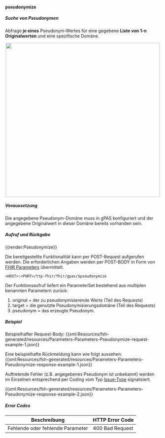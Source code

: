 #### pseudonymize

##### **Suche von Pseudonymen**
Abfrage **je eines** Pseudonym-Wertes für eine gegebene **Liste von 1-n Originalwerten** und eine spezifische Domäne.

<p align="center">
  <img width="500" src="https://www.ths-greifswald.de/wp-content/uploads/2020/11/pseudonymize.png">
</p>

##### **Voraussetzung**
Die angegebene Pseudonym-Domäne muss in gPAS konfiguriert und der angegebene Originalwert in dieser Domäne bereits vorhanden sein.

##### **Aufruf und Rückgabe**
{{render:Pseudonymize}}

Die bereitgestellte Funktionalität kann per POST-Request aufgerufen werden. Die erforderlichen Angaben werden per POST-BODY in Form von [FHIR Parameters](https://www.hl7.org/fhir/parameters.html) übermittelt.

`<HOST>:<PORT>/ttp-fhir/fhir/gpas/$pseudonymize`

Der Funktionsaufruf liefert ein ParameterSet bestehend aus multiplen benannten Parametern zurück:
1. original = der zu pseudonymisierende Werte (Teil des Requests)
2. target = die genutzte Pseudonymisierungsdomäne (Teil des Requests)
3. pseudonym = das erzeugte Pseudonym.


##### **Beispiel**
Beispielhafter Request-Body:
{{xml:Resources/fsh-generated/resources/Parameters-Parameters-Pseudonymize-request-example-1.json}}

Eine beispielhafte Rückmeldung kann wie folgt aussehen:
{{xml:Resources/fsh-generated/resources/Parameters-Parameters-Pseudonymize-response-example-1.json}}

Auftretende Fehler (z.B. angegebenes Pseudonym ist unbekannt) werden im Einzelnen entsprechend per Coding vom Typ [Issue-Type](http://hl7.org/fhir/issue-type) signalisiert.

{{xml:Resources/fsh-generated/resources/Parameters-Parameters-Pseudonymize-response-example-2.json}}

##### **Error Codes**

| Beschreibung|HTTP Error Code|
--- | ---
|Fehlende oder fehlende Parameter|400 Bad Request|
